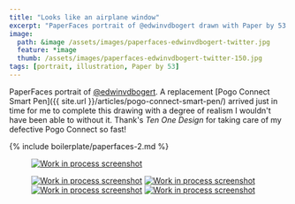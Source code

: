 ```yaml
---
title: "Looks like an airplane window"
excerpt: "PaperFaces portrait of @edwinvdbogert drawn with Paper by 53 on an iPad."
image: 
  path: &image /assets/images/paperfaces-edwinvdbogert-twitter.jpg 
  feature: *image
  thumb: /assets/images/paperfaces-edwinvdbogert-twitter-150.jpg
tags: [portrait, illustration, Paper by 53]
---
```


PaperFaces portrait of [@edwinvdbogert](http://twitter.com/edwinvdbogert). A replacement [Pogo Connect Smart Pen]({{ site.url }}/articles/pogo-connect-smart-pen/) arrived just in time for me to complete this drawing with a degree of realism I wouldn't have been able to without it. Thank's *Ten One Design* for taking care of my defective Pogo Connect so fast!

{% include boilerplate/paperfaces-2.md %}

<figure>
	<a href="{{ site.url }}/assets/images/paperfaces-edwinvdbogert-process-1-lg.jpg"><img src="{{ site.url }}/assets/images/paperfaces-edwinvdbogert-process-1-600.jpg" alt="Work in process screenshot"></a>
</figure>

<figure class="half">
	<a href="{{ site.url }}/assets/images/paperfaces-edwinvdbogert-process-2-lg.jpg"><img src="{{ site.url }}/assets/images/paperfaces-edwinvdbogert-process-2-600.jpg" alt="Work in process screenshot"></a>
	<a href="{{ site.url }}/assets/images/paperfaces-edwinvdbogert-process-3-lg.jpg"><img src="{{ site.url }}/assets/images/paperfaces-edwinvdbogert-process-3-600.jpg" alt="Work in process screenshot"></a>
	<a href="{{ site.url }}/assets/images/paperfaces-edwinvdbogert-process-4-lg.jpg"><img src="{{ site.url }}/assets/images/paperfaces-edwinvdbogert-process-4-600.jpg" alt="Work in process screenshot"></a>
	<a href="{{ site.url }}/assets/images/paperfaces-edwinvdbogert-process-5-lg.jpg"><img src="{{ site.url }}/assets/images/paperfaces-edwinvdbogert-process-5-600.jpg" alt="Work in process screenshot"></a>
</figure>
